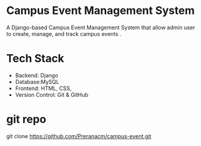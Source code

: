# Campus Event Management System

A Django-based Campus Event Management System that allow admin user to create, manage, and track campus events .

# Tech Stack

- Backend: Django
- Database:MySQL
- Frontend: HTML, CSS, 
- Version Control: Git & GitHub

# git repo
git clone https://github.com/Preranacm/campus-event.git
